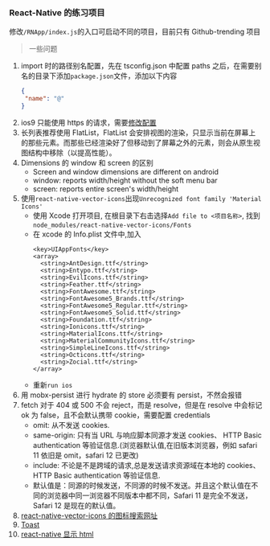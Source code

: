 ### React-Native 的练习项目

修改`/RNApp/index.js`的入口可启动不同的项目，目前只有 Github-trending 项目

> 一些问题

1. import 时的路径别名配置，先在 tsconfig.json 中配置 paths 之后，在需要别名的目录下添加`package.json`文件，添加以下内容
   ```json
   {
   	"name": "@"
   }
   ```
2. ios9 只能使用 https 的请求，需要[修改配置](https://segmentfault.com/a/1190000002933776)
3. 长列表推荐使用 FlatList，FlatList 会安排视图的渲染，只显示当前在屏幕上的那些元素。而那些已经渲染好了但移动到了屏幕之外的元素，则会从原生视图结构中移除（以提高性能）。
4. Dimensions 的 window 和 screen 的区别
   - Screen and window dimensions are different on android
   - window: reports width/height without the soft menu bar
   - screen: reports entire screen's width/height
5. 使用`react-native-vector-icons`出现`Unrecognized font family 'Material Icons'`
   - 使用 Xcode 打开项目, 在根目录下右击选择`Add file to <项目名称>`, 找到`node_modules/react-native-vector-icons/Fonts`
   - 在 xcode 的 Info.plist 文件中,加入
     ```
     <key>UIAppFonts</key>
     <array>
       <string>AntDesign.ttf</string>
       <string>Entypo.ttf</string>
       <string>EvilIcons.ttf</string>
       <string>Feather.ttf</string>
       <string>FontAwesome.ttf</string>
       <string>FontAwesome5_Brands.ttf</string>
       <string>FontAwesome5_Regular.ttf</string>
       <string>FontAwesome5_Solid.ttf</string>
       <string>Foundation.ttf</string>
       <string>Ionicons.ttf</string>
       <string>MaterialIcons.ttf</string>
       <string>MaterialCommunityIcons.ttf</string>
       <string>SimpleLineIcons.ttf</string>
       <string>Octicons.ttf</string>
       <string>Zocial.ttf</string>
     </array>
     ```
   - 重新`run ios`
6. 用 mobx-persist 进行 hydrate 的 store 必须要有 persist，不然会报错
7. fetch 对于 404 或 500 不会 reject，而是 resolve，但是在 resolve 中会标记 ok 为 false，且不会默认携带 cookie，需要配置 credentials
   - omit: 从不发送 cookies.
   - same-origin: 只有当 URL 与响应脚本同源才发送 cookies、 HTTP Basic authentication 等验证信息.(浏览器默认值,在旧版本浏览器，例如 safari 11 依旧是 omit，safari 12 已更改)
   - include: 不论是不是跨域的请求,总是发送请求资源域在本地的 cookies、 HTTP Basic authentication 等验证信息.
   - 默认值是：同源的时候发送，不同源的时候不发送。并且这个默认值在不同的浏览器中同一浏览器不同版本中都不同，Safari 11 是完全不发送，Safari 12 是现在的默认值。
8. [react-native-vector-icons 的图标搜索网址](https://oblador.github.io/react-native-vector-icons/)
9. [Toast](https://github.com/crazycodeboy/react-native-easy-toast)
10. [react-native 显示 html](https://github.com/jsdf/react-native-htmlview)
